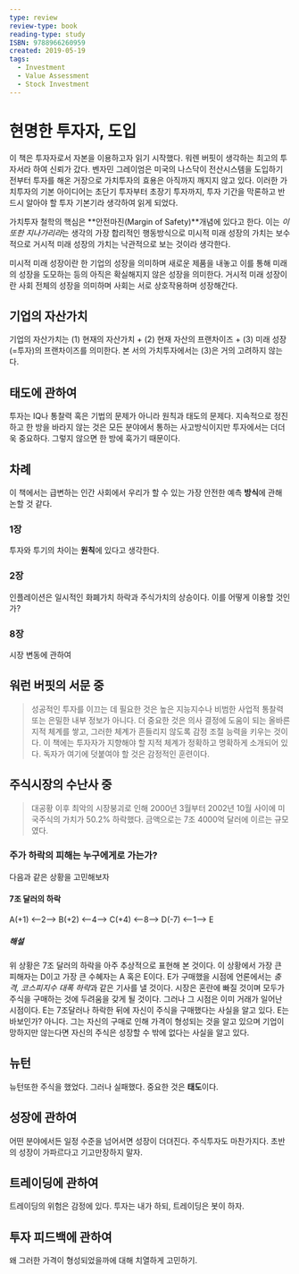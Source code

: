 ```yaml
---
type: review
review-type: book
reading-type: study
ISBN: 9788966260959
created: 2019-05-19
tags:
  - Investment
  - Value Assessment
  - Stock Investment
---
```


# 현명한 투자자, 도입

이 책은 투자자로서 자본을 이용하고자 읽기 시작했다. 워렌 버핏이 생각하는 최고의 투자서라 하여 신뢰가 갔다. 벤자민 그레이엄은 미국의 나스닥이 전산시스템을 도입하기 전부터 투자를 해온 거장으로 가치투자의 효용은 아직까지 깨지지 않고 있다. 이러한 가치투자의 기본 아이디어는 초단기 투자부터 초장기 투자까지, 투자 기간을 막론하고 반드시 알아야 할 투자 기본기라 생각하여 읽게 되었다.

가치투자 철학의 핵심은 **안전마진(Margin of Safety)**개념에 있다고 한다. 이는 *이 또한 지나가리라*는 생각의 가장 합리적인 행동방식으로 미시적 미래 성장의 가치는 보수적으로 거시적 미래 성장의 가치는 낙관적으로 보는 것이라 생각한다.

미시적 미래 성장이란 한 기업의 성장을 의미하며 새로운 제품을 내놓고 이를 통해 미래의 성장을 도모하는 등의 아직은 확실해지지 않은 성장을 의미한다. 거시적 미래 성장이란 사회 전체의 성장을 의미하며 사회는 서로 상호작용하며 성장해간다.

## 기업의 자산가치
기업의 자산가치는 (1) 현재의 자산가치 + (2) 현재 자산의 프랜차이즈 + (3) 미래 성장(=투자)의 프랜차이즈를 의미한다. 본 서의 가치투자에서는 (3)은 거의 고려하지 않는다.

## 태도에 관하여
투자는 IQ나 통찰력 혹은 기법의 문제가 아니라 원칙과 태도의 문제다. 지속적으로 정진하고 한 방을 바라지 않는 것은 모든 분야에서 통하는 사고방식이지만 투자에서는 더더욱 중요하다. 그렇지 않으면 한 방에 훅가기 때문이다.

## 차례
이 책에서는 급변하는 인간 사회에서 우리가 할 수 있는 가장 안전한 예측 **방식**에 관해 논할 것 같다.

### 1장
투자와 투기의 차이는 **원칙**에 있다고 생각한다.

### 2장
인플레이션은 일시적인 화폐가치 하락과 주식가치의 상승이다. 이를 어떻게 이용할 것인가?

### 8장
시장 변동에 관하여

## 워런 버핏의 서문 중
> 성공적인 투자를 이끄는 데 필요한 것은 높은 지능지수나 비범한 사업적 통찰력 또는 은밀한 내부 정보가 아니다. 더 중요한 것은 의사 결정에 도움이 되는 올바른 지적 체계를 쌓고, 그러한 체계가 흔들리지 않도록 감정 조절 능력을 키우는 것이다. 이 책에는 투자자가 지향해야 할 지적 체계가 정확하고 명확하게 소개되어 있다. 독자가 여기에 덧붙여야 할 것은 감정적인 훈련이다.

## 주식시장의 수난사 중
> 대공황 이후 최악의 시장붕괴로 인해 2000년 3월부터 2002년 10월 사이에 미국주식의 가치가 50.2% 하락했다. 금액으로는 7조 4000억 달러에 이르는 규모였다.

### 주가 하락의 피해는 누구에게로 가는가?
다음과 같은 상황을 고민해보자

#### 7조 달러의 하락
A(+1) <--2--> B(+2) <--4--> C(+4) <--8--> D(-7) <--1--> E

##### 해설
위 상황은 7조 달러의 하락을 아주 추상적으로 표현해 본 것이다. 이 상황에서 가장 큰 피해자는 D이고 가장 큰 수혜자는 A 혹은 E이다. E가 구매했을 시점에 언론에서는 *충격, 코스피지수 대폭 하락*과 같은 기사를 낼 것이다. 시장은 혼란에 빠질 것이며 모두가 주식을 구매하는 것에 두려움을 갖게 될 것이다. 그러나 그 시점은 이미 거래가 일어난 시점이다. E는 7조달러나 하락한 뒤에 자신이 주식을 구매했다는 사실을 알고 있다. E는 바보인가? 아니다. 그는 자신의 구매로 인해 가격이 형성되는 것을 알고 있으며 기업이 망하지만 않는다면 자신의 주식은 성장할 수 밖에 없다는 사실을 알고 있다.

## 뉴턴
뉴턴또한 주식을 했었다. 그러나 실패했다. 중요한 것은 **태도**이다.

## 성장에 관하여
어떤 분야에서든 일정 수준을 넘어서면 성장이 더뎌진다. 주식투자도 마찬가지다. 초반의 성장이 가파르다고 기고만장하지 말자.

## 트레이딩에 관하여
트레이딩의 위험은 감정에 있다. 투자는 내가 하되, 트레이딩은 봇이 하자.

## 투자 피드백에 관하여
왜 그러한 가격이 형성되었을까에 대해 치열하게 고민하기.